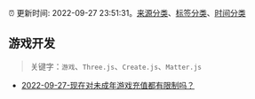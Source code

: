 :alarm_clock: 更新时间: 2022-09-27 23:51:31。[来源分类](../README.md)、[标签分类](../TAGS.md)、[时间分类](../TIMELINE.md)

## 游戏开发


> 关键字：`游戏`、`Three.js`、`Create.js`、`Matter.js`



- [2022-09-27-现在对未成年游戏充值都有限制吗？](https://www.v2ex.com/t/883415) 